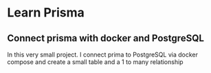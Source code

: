 # Learn Prisma

## Connect prisma with docker and PostgreSQL

In this very small project. I connect prima to PostgreSQL via docker compose and create a small table and a 1 to many relationship

